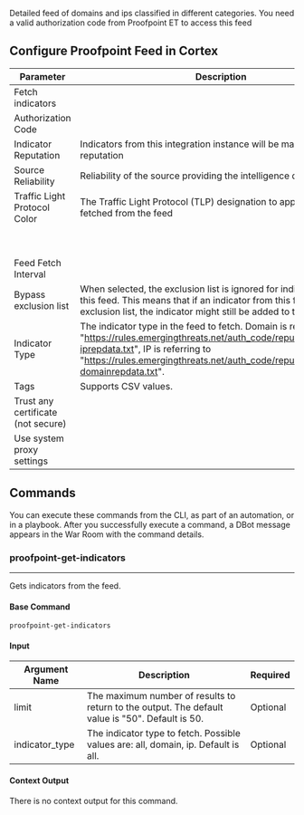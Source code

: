 Detailed feed of domains and ips classified in different categories. You need a valid authorization code from Proofpoint ET to access this feed

## Configure Proofpoint Feed in Cortex


| **Parameter** | **Description** | **Required** |
| --- | --- | --- |
| Fetch indicators |  | False |
| Authorization Code |  | True |
| Indicator Reputation | Indicators from this integration instance will be marked with this reputation | False |
| Source Reliability | Reliability of the source providing the intelligence data | True |
| Traffic Light Protocol Color | The Traffic Light Protocol \(TLP\) designation to apply to indicators fetched from the feed | False |
|  |  | False |
|  |  | False |
| Feed Fetch Interval |  | False |
| Bypass exclusion list | When selected, the exclusion list is ignored for indicators from this feed. This means that if an indicator from this feed is on the exclusion list, the indicator might still be added to the system. | False |
| Indicator Type | The indicator type in the feed to fetch. Domain is referring to "https://rules.emergingthreats.net/auth_code/reputation/detailed-iprepdata.txt", IP is referring to "https://rules.emergingthreats.net/auth_code/reputation/detailed-domainrepdata.txt". | True |
| Tags | Supports CSV values. | False |
| Trust any certificate (not secure) |  | False |
| Use system proxy settings |  | False |

## Commands

You can execute these commands from the CLI, as part of an automation, or in a playbook.
After you successfully execute a command, a DBot message appears in the War Room with the command details.

### proofpoint-get-indicators

***
Gets indicators from the feed.


#### Base Command

`proofpoint-get-indicators`

#### Input

| **Argument Name** | **Description** | **Required** |
| --- | --- | --- |
| limit | The maximum number of results to return to the output. The default value is "50". Default is 50. | Optional | 
| indicator_type | The indicator type to fetch. Possible values are: all, domain, ip. Default is all. | Optional | 


#### Context Output

There is no context output for this command.